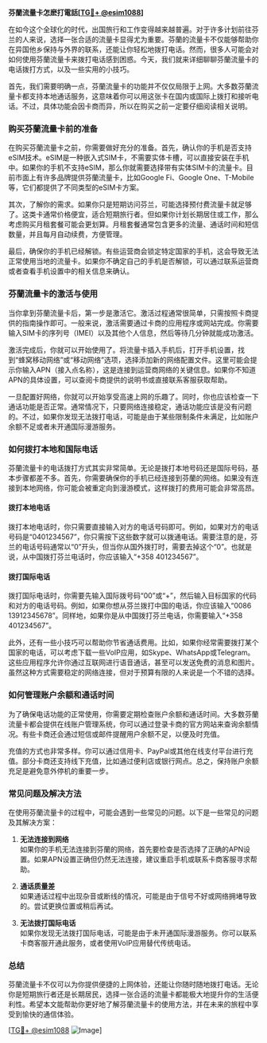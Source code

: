 **芬蘭流量卡怎麽打電話[[TG💪+ @esim1088](https://t.me/s/esim1088)]**

在如今这个全球化的时代，出国旅行和工作变得越来越普遍。对于许多计划前往芬兰的人来说，选择一张合适的流量卡显得尤为重要。芬蘭的流量卡不仅能够帮助你在异国他乡保持与外界的联系，还能让你轻松地拨打电话。然而，很多人可能会对如何使用芬蘭流量卡来拨打电话感到困惑。今天，我们就来详细聊聊芬蘭流量卡的电话拨打方式，以及一些实用的小技巧。

首先，我们需要明确一点，芬蘭流量卡的功能并不仅仅局限于上网。大多数芬蘭流量卡都支持本地通话服务，这意味着你可以用这张卡在国内或国际上拨打和接听电话。不过，具体功能会因卡商而异，所以在购买之前一定要仔细阅读相关说明。

### **购买芬蘭流量卡前的准备**

在购买芬蘭流量卡之前，你需要做好充分的准备。首先，确认你的手机是否支持eSIM技术。eSIM是一种嵌入式SIM卡，不需要实体卡槽，可以直接安装在手机中。如果你的手机不支持eSIM，那么你就需要选择带有实体SIM卡的流量卡。目前市面上有许多品牌提供芬蘭流量卡，比如Google Fi、Google One、T-Mobile等，它们都提供了不同类型的eSIM卡方案。

其次，了解你的需求。如果你只是短期访问芬兰，可能选择预付费流量卡就足够了。这类卡通常价格便宜，适合短期旅行者。但如果你计划长期居住或工作，那么考虑购买月租套餐可能会更划算。月租套餐通常包含更多的流量、通话时间和短信数量，并且每月自动续费，方便管理。

最后，确保你的手机已经解锁。有些运营商会锁定特定国家的手机，这会导致无法正常使用当地的流量卡。如果你不确定自己的手机是否解锁，可以通过联系运营商或者查看手机设置中的相关信息来确认。

### **芬蘭流量卡的激活与使用**

当你拿到芬蘭流量卡后，第一步是激活它。激活过程通常很简单，只需按照卡商提供的指南操作即可。一般来说，激活需要通过卡商的应用程序或网站完成。你需要输入SIM卡的序列号（IMEI）以及其他个人信息，然后等待几分钟就能成功激活。

激活完成后，你就可以开始使用了。将流量卡插入手机后，打开手机设置，找到“蜂窝移动网络”或“移动网络”选项，选择添加新的网络配置文件。这里可能会提示你输入APN（接入点名称），这是连接到运营商网络的关键信息。如果你不知道APN的具体设置，可以查阅卡商提供的说明书或直接联系客服获取帮助。

一旦配置好网络，你就可以开始享受高速上网的乐趣了。同时，你也应该检查一下通话功能是否正常。通常情况下，只要网络连接稳定，通话功能应该是没有问题的。不过，如果你发现无法拨打电话，可能是由于某些限制条件未满足，比如账户余额不足或者未开通国际漫游服务。

### **如何拨打本地和国际电话**

芬蘭流量卡的电话拨打方式其实非常简单。无论是拨打本地号码还是国际号码，基本步骤都差不多。首先，你需要确保你的手机已经连接到芬蘭的网络。如果没有连接到本地网络，你可能会被重定向到漫游模式，这样拨打的费用可能会非常高昂。

#### **拨打本地电话**

拨打本地电话时，你只需要直接输入对方的电话号码即可。例如，如果对方的电话号码是“0401234567”，你只需按下这些数字就可以拨通电话。需要注意的是，芬兰的电话号码通常以“0”开头，但当你从国外拨打时，需要去掉这个“0”。也就是说，从中国拨打芬兰电话时，你应该输入“+358 401234567”。

#### **拨打国际电话**

拨打国际电话时，你需要先输入国际拨号码“00”或“+”，然后输入目标国家的代码和对方的电话号码。例如，如果你想从芬兰拨打中国的电话，你应该输入“0086 13912345678”。同样地，如果你是从中国拨打芬兰电话，你需要输入“+358 401234567”。

此外，还有一些小技巧可以帮助你节省通话费用。比如，如果你经常需要拨打某个国家的电话，可以考虑下载一些VoIP应用，如Skype、WhatsApp或Telegram。这些应用程序允许你通过互联网进行语音通话，甚至可以发送免费的消息和图片。虽然这种方式需要稳定的网络连接，但对于预算有限的人来说是一个不错的选择。

### **如何管理账户余额和通话时间**

为了确保电话功能的正常使用，你需要定期检查账户余额和通话时间。大多数芬蘭流量卡都会提供在线账户管理系统，你可以通过登录卡商的官方网站来查询余额情况。有些卡商还会通过短信或邮件提醒用户余额不足，以便及时充值。

充值的方式也非常多样。你可以通过信用卡、PayPal或其他在线支付平台进行充值。部分卡商还支持线下充值，比如通过便利店或银行网点。总之，保持账户余额充足是避免意外停机的重要一步。

### **常见问题及解决方法**

在使用芬蘭流量卡的过程中，可能会遇到一些常见的问题。以下是一些常见的问题及其解决方案：

1. **无法连接到网络**  
   如果你的手机无法连接到芬蘭的网络，首先要检查是否选择了正确的APN设置。如果APN设置正确但仍然无法连接，建议重启手机或联系卡商客服寻求帮助。

2. **通话质量差**  
   如果通话过程中出现杂音或断线的情况，可能是由于信号不好或网络拥堵导致的。尝试更换位置或稍后再试。

3. **无法拨打国际电话**  
   如果你发现无法拨打国际电话，可能是由于未开通国际漫游服务。你可以联系卡商客服开通此服务，或者使用VoIP应用替代传统电话。

### **总结**

芬蘭流量卡不仅可以为你提供便捷的上网体验，还能让你随时随地拨打电话。无论你是短期旅行者还是长期居民，选择一张合适的流量卡都能极大地提升你的生活便利性。希望本文能帮助你更好地了解芬蘭流量卡的使用方法，并在未来的旅程中享受到愉快的通信体验。

[[TG💪+ @esim1088](https://t.me/s/esim1088) ![Image](https://i.postimg.cc/4NQfJmqS/Snipaste-2025-05-13-00-14-12.png)]